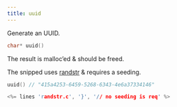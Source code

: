 ```yaml
---
title: uuid
---
```


Generate an UUID.

```c
char* uuid()
```

The result is malloc’ed & should be freed.

The snipped uses [randstr](#randstr) & requires a seeding.

```c
uuid() // "415a4253-6459-5268-6343-4e6a37334146"
```

```c
<%= lines 'randstr.c', '}', '// no seeding is req' %>
```
